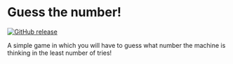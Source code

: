# Guess the number!
[![GitHub release](https://img.shields.io/badge/version-0.3-green)](https://www.google.com)
 
A simple game in which you will have to guess what number the machine is thinking in the least number of tries!
